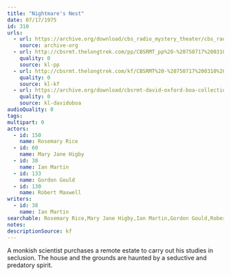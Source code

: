 ```yaml
---
title: "Nightmare's Nest"
date: 07/17/1975
id: 310
urls: 
  - url: https://archive.org/download/cbs_radio_mystery_theater/cbs_radio_mystery_theater-0301-0350.zip/cbs_radio_mystery_theater-0301-0350%2Fcbsrmt_0310_nightmares_nest.mp3
    source: archive-org
  - url: http://cbsrmt.thelongtrek.com/pp/CBSRMT_pp%20-%20750717%200310%20Nightmare%27s%20Nest.mp3
    quality: 0
    source: kl-pp
  - url: http://cbsrmt.thelongtrek.com/kf/CBSRMT%20-%20750717%200310%20Nightmare%27s%20Nest_kf.mp3
    quality: 0
    source: kl-kf
  - url: https://archive.org/download/cbsrmt-david-oxford-boa-collection/CBSRMT-750717-0310-Nightmare's-Nest-(64-44)_kf-{BoA}.mp3
    quality: 0
    source: kl-davidoboa
audioQuality: 0
tags: 
multipart: 0
actors:  
  - id: 150
    name: Rosemary Rice  
  - id: 60
    name: Mary Jane Higby  
  - id: 38
    name: Ian Martin  
  - id: 133
    name: Gordon Gould  
  - id: 130
    name: Robert Maxwell
writers:  
  - id: 38
    name: Ian Martin
searchable: Rosemary Rice,Mary Jane Higby,Ian Martin,Gordon Gould,Robert Maxwell Ian Martin
notes: 
descriptionSource: kf
---
```

A monkish scientist purchases a remote estate to carry out his studies in seclusion. The house and the grounds are haunted by a seductive and predatory spirit.